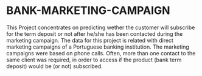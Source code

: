# BANK-MARKETING-CAMPAIGN
This Project concentrates on predicting wether the customer will subscribe for the term deposit or not after he/she has been contacted during the marketing campaign. The data for this project  is related with direct marketing campaigns of a Portuguese banking institution. The marketing campaigns were based on phone calls. Often, more than one contact to the same client was required, in order to access if the product (bank term deposit) would be (or not) subscribed.
